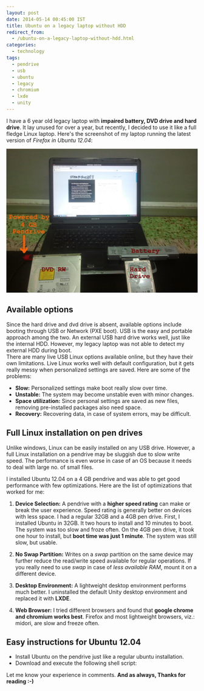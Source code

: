 ```yaml
---
layout: post
date: 2014-05-14 00:45:00 IST
title: Ubuntu on a legacy laptop without HDD
redirect_from:
  - /ubuntu-on-a-legacy-laptop-without-hdd.html
categories:
  - technology
tags:
  - pendrive
  - usb
  - ubuntu
  - legacy
  - chromium
  - lxde
  - unity
---
```


I have a 6 year old legacy laptop with **impaired battery, DVD drive and hard drive**. It lay unused for over a year, but recently, I decided to use it like a full fledge Linux laptop. Here's the screenshot of my laptop running the latest version of *Firefox in Ubuntu 12.04*:

![Ubuntu 12.04 Legacy Laptop](/res/posts/ubuntu-on-a-legacy-laptop-without-hdd/ubuntu_12.04.jpg)

## Available options

Since the hard drive and dvd drive is absent, available options include booting through USB or Network (PXE boot). USB is the easy and portable approach among the two. An external USB hard drive works well, just like the internal HDD. However, my legacy laptop was not able to detect my external HDD during boot.  
There are many live USB Linux options available online, but they have their own limitations. Live Linux works well with default configuration, but it gets really messy when personalized settings are saved. Here are some of the problems:

* **Slow:** Personalized settings make boot really slow over time.
* **Unstable:** The system may become unstable even with minor changes.
* **Space utilization:** Since personal settings are saved as new files, removing pre-installed packages also need space.
* **Recovery:** Recovering data, in case of system errors, may be difficult.

## Full Linux installation on pen drives

Unlike windows, Linux can be easily installed on any USB drive. However, a full Linux installation on a pendrive may be sluggish due to slow write speed. The performance is even worse in case of an OS because it needs to deal with large no. of small files.

I installed Ubuntu 12.04 on a 4 GB pendrive and was able to get good performance with few optimizations. Here are the list of optimizations that worked for me:

1. **Device Selection:** A pendrive with a **higher speed rating** can make or break the user experience. Speed rating is generally better on devices with less space. I had a regular 32GB and a 4GB pen drive. First, I installed Ubuntu in 32GB. It two hours to install and 10 minutes to boot. The system was too slow and froze often. On the 4GB pen drive, it took one hour to install, but **boot time was just 1 minute**. The system was still slow, but usable.

2. **No Swap Partition:** Writes on a *swap* partition on the same device may further reduce the read/write speed available for regular operations. If you really need to use *swap* in case of *less available RAM*, mount it on a different device.

3. **Desktop Environment:** A lightweight desktop environment performs much better. I uninstalled the default Unity desktop environment and replaced it with **LXDE**.

4. **Web Browser:** I tried different browsers and found that **google chrome and chromium works best**. Firefox and most lightweight browsers, viz.: midori, are slow and freeze often.

## Easy instructions for Ubuntu 12.04

* Install Ubuntu on the pendrive just like a regular ubuntu installation.
* Download and execute the following shell script:

<script src="http://gist-it.appspot.com/github/rohit01/unity-to-lxde/blob/master/ubuntu_lxde.sh"></script>

Let me know your experience in comments. **And as always, Thanks for reading :-)**
